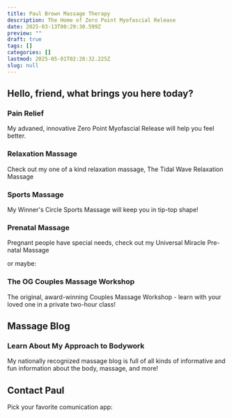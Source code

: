 ```yaml
---
title: Paul Brown Massage Therapy
description: The Home of Zero Point Myofascial Release
date: 2025-03-13T00:29:30.599Z
preview: ""
draft: true
tags: []
categories: []
lastmod: 2025-05-01T02:28:32.225Z
slug: null
---
```

## Hello, friend, what brings you here today?

### Pain Relief  

My advaned, innovative Zero Point Myofascial Release will help you feel better.

### Relaxation Massage

Check out my one of a kind relaxation massage, The Tidal Wave Relaxation Massage

### Sports Massage

My Winner's Circle Sports Massage will keep you in tip-top shape!

### Prenatal Massage

Pregnant people have special needs, check out my Universal Miracle Pre-natal Massage

or maybe:

### The OG Couples Massage Workshop

The original, award-winning Couples Massage Workshop  - learn with your loved one in a private two-hour class!

## Massage Blog

### Learn About My Approach to Bodywork

My nationally recognized massage blog is full of all kinds of informative and fun information about the body, massage, and more!

## Contact Paul

Pick your favorite comunication app:
